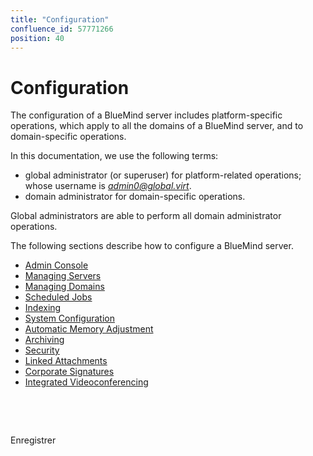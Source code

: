 ```yaml
---
title: "Configuration"
confluence_id: 57771266
position: 40
---
```

# Configuration


The configuration of a BlueMind server includes platform-specific operations, which apply to all the domains of a BlueMind server, and to domain-specific operations.

In this documentation, we use the following terms: 

- global administrator (or superuser) for platform-related operations; whose username is *[admin0@global.virt](mailto:admin0@global.virt)*.
- domain administrator for domain-specific operations.


Global administrators are able to perform all domain administrator operations.

The following sections describe how to configure a BlueMind server.


- [Admin Console](/Guide_de_l_administrateur/Configuration/La_console_d_administration/)
- [Managing Servers](/Guide_de_l_administrateur/Configuration/Gestion_des_serveurs/)
- [Managing Domains](/Guide_de_l_administrateur/Configuration/Gestion_des_domaines/)
- [Scheduled Jobs](/Guide_de_l_administrateur/Configuration/Les_tâches_planifiées/)
- [Indexing](/Guide_de_l_administrateur/Configuration/Indexation/)
- [System Configuration](/Guide_de_l_administrateur/Configuration/Configuration_système/)
- [Automatic Memory Adjustment](/Guide_de_l_administrateur/Configuration/Ajustement_automatique_de_la_mémoire/)
- [Archiving](/Guide_de_l_administrateur/Configuration/Archivage/)
- [Security](/Guide_de_l_administrateur/Configuration/Sécurité/)
- [Linked Attachments](/Guide_de_l_administrateur/Configuration/Détachement_des_pièces_jointes/)
- [Corporate Signatures](/Guide_de_l_administrateur/Configuration/Signatures_d_entreprise/)
- [Integrated Videoconferencing](/Guide_de_l_administrateur/Configuration/Visioconférence_intégrée/)


 

 

Enregistrer

